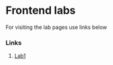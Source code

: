 # Frontend labs

For visiting the lab pages use links below

### Links

1. [Lab1]("https://minezeri.github.io/frontend_labs/Lab1/")